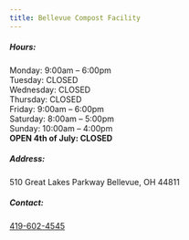 ```yaml
---
title: Bellevue Compost Facility
---
```

##### Hours:

Monday: 9:00am – 6:00pm\
Tuesday: CLOSED\
Wednesday: CLOSED\
Thursday: CLOSED\
Friday: 9:00am – 6:00pm\
Saturday: 8:00am – 5:00pm\
Sunday: 10:00am – 4:00pm\
**OPEN 4th of July: CLOSED**

##### Address:

510 Great Lakes Parkway Bellevue, OH 44811

##### Contact:

[419-602-4545](tel:419-602-4545)